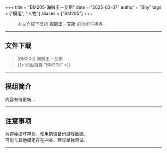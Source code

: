+++
title = "BM205-海贼王－艾斯"
date = "2025-03-07"
author = "Bny"
tags = ["模组", "人物"]
aliases = ["BM205"]
+++

> 本文介绍了模组 **海贼王－艾斯** 的功能与特点。

---

## 文件下载

> [BM205] 海贼王－艾斯  
{{< 网盘链接 "BM205" >}}  

---

## 模组简介

>  
内容有待更新...  

---

## 注意事项

>  
为避免损坏存档，使用前请备份游戏数据。  
可能与其他模组存在冲突，建议单独测试。  

---

